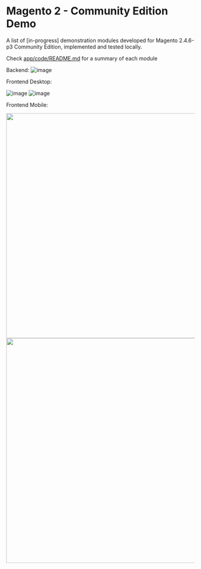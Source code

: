# Magento 2 - Community Edition Demo

A list of [in-progress] demonstration modules developed for Magento 2.4.6-p3 Community Edition, implemented and tested locally.

Check <a href="https://github.com/lastralab/demo/blob/main/app/code/README.md">app/code/README.md</a> for a summary of each module

Backend:
![image](https://github.com/lastralab/demo/assets/22894897/76593e5e-5d3a-4186-9353-72eb65138d89)

Frontend Desktop:

![image](https://github.com/lastralab/demo/assets/22894897/5321c83c-8854-44ca-9ece-1eea346574c9)
![image](https://github.com/lastralab/demo/assets/22894897/4186d0f8-c9c2-44b0-8392-9ad8cd56f22b)

Frontend Mobile:

<img src="https://github.com/lastralab/demo/assets/22894897/d62e5662-6ce9-4003-a411-8b326a041b63" style="height:600px;"/> 
<img src="https://github.com/lastralab/demo/assets/22894897/e569a7b0-920f-4c88-a33d-0c412fd05b71" style="height:600px;"/>


